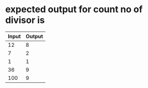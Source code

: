 # expected output for count no of divisor is

|Input |Output |
|------|-------|
|12    | 8     |
|7     | 2     |
|1     | 1     |
|36    | 9     |
|100   | 9     |

